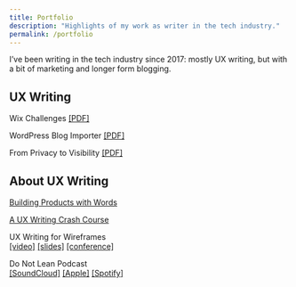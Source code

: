 ```yaml
---
title: Portfolio
description: "Highlights of my work as writer in the tech industry."
permalink: /portfolio
---
```


I’ve been writing in the tech industry since 2017: mostly UX writing, but with a bit of marketing and longer form blogging. 

## UX  Writing

Wix Challenges&nbsp;[[PDF]](/static/portfolio/challenges.pdf)

WordPress Blog Importer&nbsp;[[PDF]](/static/portfolio/blog-importer.pdf)

From Privacy to Visibility&nbsp;[[PDF]](/static/portfolio/privacy-to-visibility.pdf)

## About UX Writing 

[Building Products with Words](https://medium.com/wix-product-community-ua/building-products-with-words-3c04b5c29b26)

[A UX Writing Crash Course](https://uxdesign.cc/a-ux-writing-crash-course-dce6c95e2aaa) 

UX Writing for Wireframes<br>
[[video]](https://www.youtube.com/watch?v=yJJ1wTKjFOU) [[slides]](/static/portfolio/ux-salon-2020-words.pdf) [[conference]](http://words2020.uxsalon.com/speakers/derek-kedziora/)

Do Not Lean Podcast<br>
[[SoundCloud]](https://soundcloud.com/do_not_lean/derek-kedziora) [[Apple]](https://apple.co/2NHowW5) [[Spotify]](https://spoti.fi/2YNqRoz)